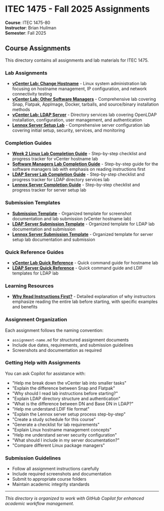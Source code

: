 # ITEC 1475 - Fall 2025 Assignments

**Course**: ITEC 1475-80  
**Instructor**: Brian Huilman  
**Semester**: Fall 2025  

## Course Assignments

This directory contains all assignments and lab materials for ITEC 1475.

### Lab Assignments

- **[vCenter Lab: Change Hostname](vcenter-lab-hostname.md)** - Linux system administration lab focusing on hostname management, IP configuration, and network connectivity testing
- **[vCenter Lab: Other Software Managers](vcenter-lab-software-managers.md)** - Comprehensive lab covering Snap, Flatpak, AppImage, Docker, tarballs, and source/binary installation methods
- **[vCenter Lab: LDAP Server](vcenter-lab-ldap-server.md)** - Directory services lab covering OpenLDAP installation, configuration, user management, and authentication
- **[Lennox Server Setup Lab](lennox-server-setup.md)** - Comprehensive server configuration lab covering initial setup, security, services, and monitoring

### Completion Guides

- **[Week 2 Linux Lab Completion Guide](week2-linux-completion-guide.md)** - Step-by-step checklist and progress tracker for vCenter hostname lab
- **[Software Managers Lab Completion Guide](vcenter-lab-software-managers-completion-guide.md)** - Step-by-step guide for the software managers lab with emphasis on reading instructions first
- **[LDAP Server Lab Completion Guide](vcenter-lab-ldap-server-completion-guide.md)** - Step-by-step checklist and progress tracker for LDAP directory services lab
- **[Lennox Server Completion Guide](lennox-server-completion-guide.md)** - Step-by-step checklist and progress tracker for server setup lab

### Submission Templates

- **[Submission Template](submission-template.md)** - Organized template for screenshot documentation and lab submission (vCenter hostname lab)
- **[LDAP Server Submission Template](vcenter-lab-ldap-server-submission-template.md)** - Organized template for LDAP lab documentation and submission
- **[Lennox Server Submission Template](lennox-server-submission-template.md)** - Organized template for server setup lab documentation and submission

### Quick Reference Guides

- **[vCenter Lab Quick Reference](vcenter-lab-quick-reference.md)** - Quick command guide for hostname lab
- **[LDAP Server Quick Reference](vcenter-lab-ldap-server-quickref.md)** - Quick command guide and LDIF templates for LDAP lab

### Learning Resources

- **[Why Read Instructions First?](why-read-instructions-first.md)** - Detailed explanation of why instructors emphasize reading the entire lab before starting, with specific examples and benefits

### Assignment Organization

Each assignment follows the naming convention:
- `assignment-name.md` for structured assignment documents
- Include due dates, requirements, and submission guidelines
- Screenshots and documentation as required

### Getting Help with Assignments

You can ask Copilot for assistance with:
- "Help me break down the vCenter lab into smaller tasks"
- "Explain the difference between Snap and Flatpak"
- "Why should I read lab instructions before starting?"
- "Explain LDAP directory structure and authentication"
- "What is the difference between DN and Base DN in LDAP?"
- "Help me understand LDIF file format"
- "Explain the Lennox server setup process step-by-step"
- "Create a study schedule for this course"
- "Generate a checklist for lab requirements"
- "Explain Linux hostname management concepts"
- "Help me understand server security configuration"
- "What should I include in my server documentation?"
- "Compare different Linux package managers"

### Submission Guidelines

- Follow all assignment instructions carefully
- Include required screenshots and documentation
- Submit to appropriate course folders
- Maintain academic integrity standards

---

*This directory is organized to work with GitHub Copilot for enhanced academic workflow management.*